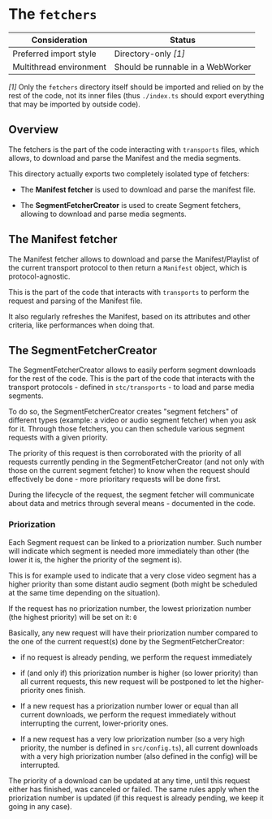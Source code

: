 # The `fetchers`

| Consideration           | Status                            |
| ----------------------- | --------------------------------- |
| Preferred import style  | Directory-only _[1]_              |
| Multithread environment | Should be runnable in a WebWorker |

_[1]_ Only the `fetchers` directory itself should be imported and relied on by
the rest of the code, not its inner files (thus `./index.ts` should export
everything that may be imported by outside code).

## Overview

The fetchers is the part of the code interacting with `transports` files, which
allows, to download and parse the Manifest and the media segments.

This directory actually exports two completely isolated type of fetchers:

- The **Manifest fetcher** is used to download and parse the manifest file.

- The **SegmentFetcherCreator** is used to create Segment fetchers,
  allowing to download and parse media segments.

## The Manifest fetcher

The Manifest fetcher allows to download and parse the Manifest/Playlist of the
current transport protocol to then return a `Manifest` object, which is
protocol-agnostic.

This is the part of the code that interacts with `transports` to perform the
request and parsing of the Manifest file.

It also regularly refreshes the Manifest, based on its attributes and other
criteria, like performances when doing that.

## The SegmentFetcherCreator

The SegmentFetcherCreator allows to easily perform segment downloads for the
rest of the code.
This is the part of the code that interacts with the transport protocols -
defined in `stc/transports` - to load and parse media segments.

To do so, the SegmentFetcherCreator creates "segment fetchers" of different
types (example: a video or audio segment fetcher) when you ask for it.
Through those fetchers, you can then schedule various segment requests with a
given priority.

The priority of this request is then corroborated with the priority of all
requests currently pending in the SegmentFetcherCreator (and not only with
those on the current segment fetcher) to know when the request should
effectively be done - more prioritary requests will be done first.

During the lifecycle of the request, the segment fetcher will communicate about
data and metrics through several means - documented in the code.

### Priorization

Each Segment request can be linked to a priorization number.
Such number will indicate which segment is needed more immediately than other
(the lower it is, the higher the priority of the segment is).

This is for example used to indicate that a very close video segment has a
higher priority than some distant audio segment (both might be scheduled at the
same time depending on the situation).

If the request has no priorization number, the lowest priorization number
(the highest priority) will be set on it: `0`

Basically, any new request will have their priorization number compared to the
one of the current request(s) done by the SegmentFetcherCreator:

- if no request is already pending, we perform the request immediately

- if (and only if) this priorization number is higher (so lower priority) than
  all current requests, this new request will be postponed to let the
  higher-priority ones finish.

- If a new request has a priorization number lower or equal than all current
  downloads, we perform the request immediately without interrupting the
  current, lower-priority ones.

- If a new request has a very low priorization number (so a very high
  priority, the number is defined in `src/config.ts`), all current downloads
  with a very high priorization number (also defined in the config) will be
  interrupted.

The priority of a download can be updated at any time, until this request either
has finished, was canceled or failed. The same rules apply when the priorization
number is updated (if this request is already pending, we keep it going in any
case).
